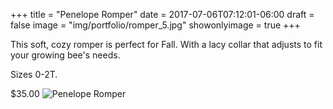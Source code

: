 +++
title = "Penelope Romper" 
date =  2017-07-06T07:12:01-06:00
draft = false
image = "img/portfolio/romper_5.jpg"
showonlyimage = true
+++

This soft, cozy romper is perfect for Fall. With a lacy collar that adjusts to fit your growing bee's needs. 

Sizes 0-2T. 

$35.00
![Penelope Romper](/img/portfolio/romper_5.jpg)
